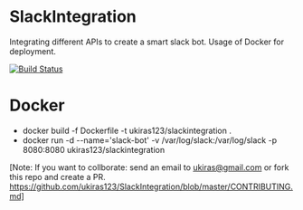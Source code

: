 # SlackIntegration
Integrating different APIs to create a smart slack bot. Usage of Docker for deployment.

[![Build Status](https://travis-ci.org/ukiras123/SlackIntegration.svg?branch=master)](https://travis-ci.org/ukiras123/SlackIntegration/)


# Docker 
-  docker build -f Dockerfile -t ukiras123/slackintegration .
-  docker run -d --name='slack-bot' -v /var/log/slack:/var/log/slack -p 8080:8080 ukiras123/slackintegration

[Note: If you want to collborate: send an email to ukiras@gmail.com or fork this repo and create a PR.  
https://github.com/ukiras123/SlackIntegration/blob/master/CONTRIBUTING.md]

